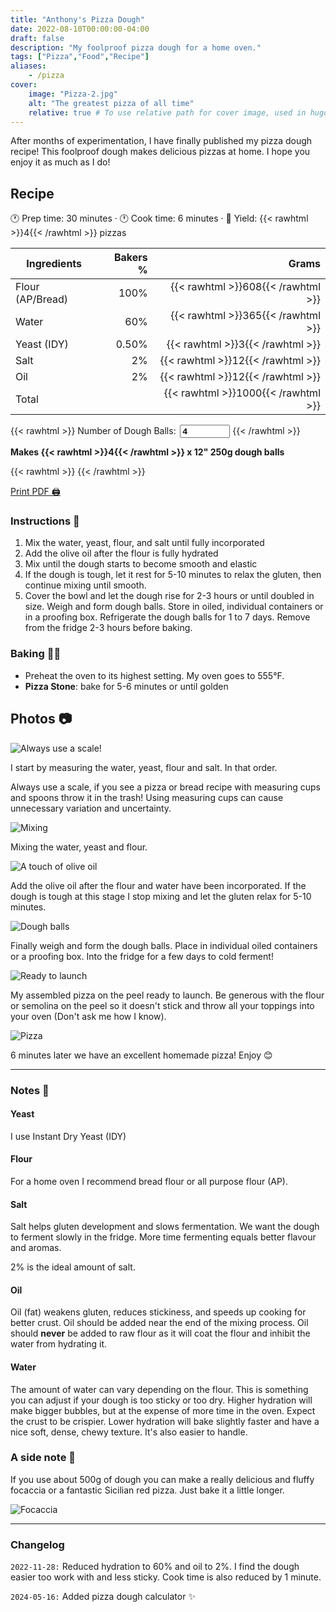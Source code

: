 ```yaml
---
title: "Anthony's Pizza Dough"
date: 2022-08-10T00:00:00-04:00
draft: false
description: "My foolproof pizza dough for a home oven."
tags: ["Pizza","Food","Recipe"]
aliases:
    - /pizza
cover:
    image: "Pizza-2.jpg"
    alt: "The greatest pizza of all time"
    relative: true # To use relative path for cover image, used in hugo Page-bundles
---
```


After months of experimentation, I have finally published my pizza dough recipe! This foolproof dough makes delicious pizzas at home. I hope you enjoy it as much as I do!

## Recipe

🕐 Prep time: 30 minutes · 🕐 Cook time: 6 minutes · 🍕 Yield: {{< rawhtml >}}<span id="yield">4</span>{{< /rawhtml >}} pizzas

| Ingredients   | Bakers % | Grams |
| ------------- | -------: | ----: |
| Flour (AP/Bread) | 100%  | {{< rawhtml >}}<span id="flour">608</span>{{< /rawhtml >}} |
| Water         | 60%      | {{< rawhtml >}}<span id="water">365</span>{{< /rawhtml >}} |
| Yeast (IDY)   | 0.50%    | {{< rawhtml >}}<span id="yeast">3</span>{{< /rawhtml >}} |
| Salt          | 2%       | {{< rawhtml >}}<span id="salt">12</span>{{< /rawhtml >}} |
| Oil           | 2%       | {{< rawhtml >}}<span id="oil">12</span>{{< /rawhtml >}} |
| Total         |          | {{< rawhtml >}}<span id="total">1000</span>{{< /rawhtml >}} |

{{< rawhtml >}}
    <label for="numBalls" style="padding-right: 0.2em;">Number of Dough Balls:</label>
    <input type="number" id="numBalls" value="4" min="1" oninput="calculateIngredients()" style="width:80px; font-weight: bold;">
{{< /rawhtml >}}

**Makes {{< rawhtml >}}<span id="doughBalls">4</span>{{< /rawhtml >}} x 12" 250g dough balls**

{{< rawhtml >}}
       <script>
        function calculateIngredients() {
            const numBalls = document.getElementById('numBalls').value;
            const doughWeight = 250; // Weight of each dough ball in grams
            const totalDoughWeight = numBalls * doughWeight;
            const flour = totalDoughWeight / (1 + 0.60 + 0.005 + 0.02 + 0.02);
            const water = flour * 0.60;
            const yeast = flour * 0.005;
            const salt = flour * 0.02;
            const oil = flour * 0.02;
            const totalWeight = flour + water + yeast + salt + oil;
            document.getElementById('flour').textContent = Math.round(flour);
            document.getElementById('water').textContent = Math.round(water);
            document.getElementById('yeast').textContent = Math.round(yeast);
            document.getElementById('salt').textContent = Math.round(salt);
            document.getElementById('oil').textContent = Math.round(oil);
            document.getElementById('total').textContent = Math.round(totalWeight);
            document.getElementById('doughBalls').textContent = numBalls;
            document.getElementById('yield').textContent = numBalls;
        }
        // Initial calculation
        calculateIngredients();
    </script>
{{< /rawhtml >}}

[Print PDF 🖨️](pizza.pdf)

### Instructions 🍕

1. Mix the water, yeast, flour, and salt until fully incorporated
2. Add the olive oil after the flour is fully hydrated
3. Mix until the dough starts to become smooth and elastic
4. If the dough is tough, let it rest for 5-10 minutes to relax the gluten, then continue mixing until smooth.
5. Cover the bowl and let the dough  rise for 2-3 hours or until doubled in size. Weigh and form dough balls. Store in oiled, individual containers or in a proofing box. Refrigerate the dough balls for 1 to 7 days. Remove from the fridge 2-3 hours before baking.

### Baking 👨‍🍳

* Preheat the oven to its highest setting. My oven goes to 555°F.
* **Pizza Stone**: bake for 5-6 minutes or until golden

## Photos 📷

![Always use a scale!](Pizza-3.jpg)

I start by measuring the water, yeast, flour and salt. In that order.

Always use a scale, if you see a pizza or bread recipe with measuring cups and spoons throw it in the trash! Using measuring cups can cause unnecessary variation and uncertainty.
 
![Mixing](Pizza-4.jpg)

Mixing the water, yeast and flour.

![A touch of olive oil](Pizza-6.jpg)

Add the olive oil after the flour and water have been incorporated. If the dough is tough at this stage I stop mixing and let the gluten relax for 5-10 minutes.

![Dough balls](Pizza-7.jpg)

Finally weigh and form the dough balls. Place in individual oiled containers or a proofing box. Into the fridge for a few days to cold ferment!

![Ready to launch](Pizza-1.jpg)

My assembled pizza on the peel ready to launch. Be generous with the flour or semolina on the peel so it doesn't stick and throw all your toppings into your oven (Don't ask me how I know).

![Pizza](Pizza-2.jpg)

6 minutes later we have an excellent homemade pizza! Enjoy 😊

---

### Notes 📝

#### Yeast

I use Instant Dry Yeast (IDY)

#### Flour

For a home oven I recommend bread flour or all purpose flour (AP).   

#### Salt

Salt helps gluten development and slows fermentation. We want the dough to ferment slowly in the fridge. More time fermenting equals better flavour and aromas. 

2% is the ideal amount of salt.

#### Oil

Oil (fat) weakens gluten, reduces stickiness, and speeds up cooking for better crust. Oil should be added near the end of the mixing process. Oil should **never** be added to raw flour as it will coat the flour and inhibit the water from hydrating it. 

#### Water

The amount of water can vary depending on the flour. This is something you can adjust if your dough is too sticky or too dry. Higher hydration will make bigger bubbles, but at the expense of more time in the oven. Expect the crust to be crispier. Lower hydration will bake slightly faster and have a nice soft, dense, chewy texture. It's also easier to handle.


### A side note 📝

If you use about 500g of dough you can make a really delicious and fluffy focaccia or a fantastic Sicilian red pizza. Just bake it a little longer.

![Focaccia](focaccia-min.jpg)

---

### Changelog

`2022-11-28:` Reduced hydration to 60% and oil to 2%. I find the dough easier too work with and less sticky. Cook time is also reduced by 1 minute.

`2024-05-16:` Added pizza dough calculator ✨
